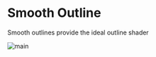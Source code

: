 # Smooth Outline

Smooth outlines provide the ideal outline shader

![main](https://qiita-user-contents.imgix.net/https%3A%2F%2Fqiita-image-store.s3.ap-northeast-1.amazonaws.com%2F0%2F113595%2F88ecb1a7-75cb-610d-5693-27995fff3979.png?ixlib=rb-1.2.2&auto=format&gif-q=60&q=75&s=ff87ef8ff644597294584ae8cb9b0aff)